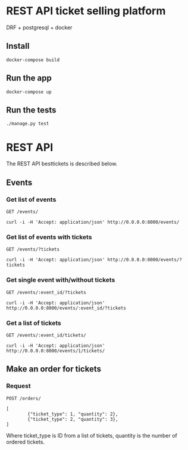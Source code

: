 # REST API ticket selling platform

DRF + postgresql + docker
## Install

    docker-compose build

## Run the app

    docker-compose up

## Run the tests

    ./manage.py test

# REST API

The REST API besttickets is described below.

## Events

### Get list of events

`GET /events/`

    curl -i -H 'Accept: application/json' http://0.0.0.0:8000/events/
    
### Get list of events with tickets

`GET /events/?tickets`

    curl -i -H 'Accept: application/json' http://0.0.0.0:8000/events/?tickets

### Get single event with/without tickets

`GET /events/:event_id/?tickets`

    curl -i -H 'Accept: application/json' http://0.0.0.0:8000/events/:event_id/?tickets

### Get a list of tickets

`GET /events/:event_id/tickets/`

    curl -i -H 'Accept: application/json' http://0.0.0.0:8000/events/1/tickets/

## Make an order for tickets

### Request

`POST /orders/`

    [
            {"ticket_type": 1, "quantity": 2},
            {"ticket_type": 2, "quantity": 3},
    ]
Where ticket_type is ID from a list of tickets, quantity is the number of ordered tickets.